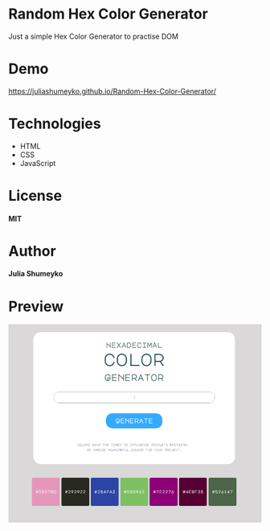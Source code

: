 # Random Hex Color Generator
Just a simple Hex Color Generator to practise DOM

# Demo

https://juliashumeyko.github.io/Random-Hex-Color-Generator/

# Technologies

- HTML
- CSS
- JavaScript

# License

#### MIT

# Author

#### Julia Shumeyko

# Preview

![](Preview.png)